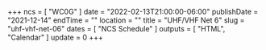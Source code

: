 +++
ncs = [ "WC0G" ]
date = "2022-02-13T21:00:00-06:00"
publishDate = "2021-12-14"
endTime = ""
location = ""
title = "UHF/VHF Net 6"
slug = "uhf-vhf-net-06"
dates = [ "NCS Schedule" ]
outputs = [ "HTML", "Calendar" ]
update = 0
+++
